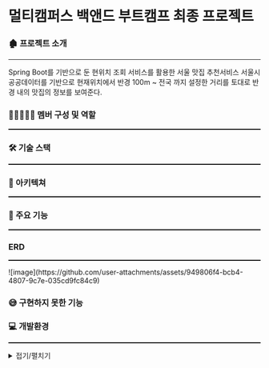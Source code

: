 # 멀티캠퍼스 백앤드 부트캠프 최종 프로젝트 

### 🏚 프로젝트 소개
<hr>
Spring Boot를 기반으로 둔 현위치 조회 서비스를 활용한 서울 맛집 추천서비스 서울시 공공데이터를 기반으로 현재위치에서 반경 100m ~ 전국 까지 설정한 거리를 토대로 반경 내의 맛집의 정보를 보여준다.



###  👨🏼‍🤝‍👨🏼 멤버 구성 및 역할
<hr style="border: none; border-top: 1px solid #000;">


### 🛠 기술 스택
<hr style="border: none; border-top: 1px solid #000;">


### 📍 아키텍쳐
<hr style="border: none; border-top: 1px solid #000;">


### 📌 주요 기능 
<hr style="border: none; border-top: 1px solid #000;">



### ERD
<hr style="border: none; border-top: 1px solid #000;">
![image](https://github.com/user-attachments/assets/949806f4-bcb4-4807-9c7e-035cd9fc84c9)


### 😅 구현하지 못한 기능


### 💻 개발환경
<hr style="border: none; border-top: 1px solid #000;">

<details>
  <summary>
    접기/펼치기
  </summary>

  
  
</details>





